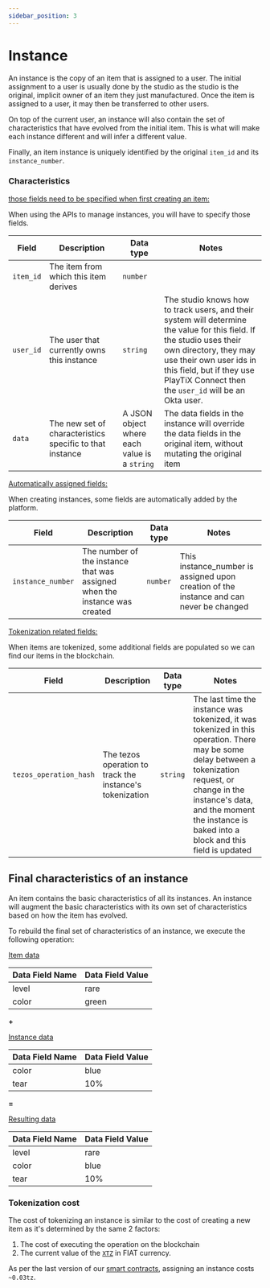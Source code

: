```yaml
---
sidebar_position: 3
---
```


# Instance

An instance is the copy of an item that is assigned to a user.
The initial assignment to a user is usually done by the studio as the studio is the original, implicit owner of an item they just manufactured. Once the item is assigned to a user, it may then be transferred to other users.

On top of the current user, an instance will also contain the set of characteristics that have evolved from the initial item.
This is what will make each instance different and will infer a different value.

Finally, an item instance is uniquely identified by the original `item_id` and its `instance_number`.

### Characteristics

<u>those fields need to be specified when first creating an item:</u>

When using the APIs to manage instances, you will have to specify those fields.

| Field     | Description                                              | Data type                                    | Notes                                                                                                                                                                                                                                                          |
| --------- | -------------------------------------------------------- | -------------------------------------------- | -------------------------------------------------------------------------------------------------------------------------------------------------------------------------------------------------------------------------------------------------------------- |
| `item_id` | The item from which this item derives                    | `number`                                     |                                                                                                                                                                                                                                                                |
| `user_id` | The user that currently owns this instance               | `string`                                     | The studio knows how to track users, and their system will determine the value for this field. If the studio uses their own directory, they may use their own user ids in this field, but if they use PlayTiX Connect then the `user_id` will be an Okta user. |
| `data`    | The new set of characteristics specific to that instance | A JSON object where each value is a `string` | The data fields in the instance will override the data fields in the original item, without mutating the original item                                                                                                                                         |

<u>Automatically assigned fields:</u>

When creating instances, some fields are automatically added by the platform.

| Field             | Description                                                                | Data type | Notes                                                                                   |
| ----------------- | -------------------------------------------------------------------------- | --------- | --------------------------------------------------------------------------------------- |
| `instance_number` | The number of the instance that was assigned when the instance was created | `number`  | This instance_number is assigned upon creation of the instance and can never be changed |

<u>Tokenization related fields:</u>

When items are tokenized, some additional fields are populated so we can find our items in the blockchain.

| Field                    | Description                                        | Data type | Notes                                                                                                                                                                                                                               |
| ------------------------ | -------------------------------------------------- | --------- | ----------------------------------------------------------------------------------------------------------------------------------------------------------------------------------------------------------------------------------- |
| `tezos_operation_hash`            | The tezos operation to track the instance's tokenization | `string`  | The last time the instance was tokenized, it was tokenized in this operation. There may be some delay between a tokenization request, or change in the instance's data, and the moment the instance is baked into a block and this field is updated |                                                                                                                                |

## Final characteristics of an instance

An item contains the basic characteristics of all its instances.
An instance will augment the basic characteristics with its own set of characteristics based on how the item has evolved.

To rebuild the final set of characteristics of an instance, we execute the following operation:

<u>Item data</u>

| Data Field Name | Data Field Value |
| --------------- | ---------------- |
| level           | rare             |
| color           | green            |

**+**

<u>Instance data</u>

| Data Field Name | Data Field Value |
| --------------- | ---------------- |
| color           | blue             |
| tear            | 10%              |

**=**

<u>Resulting data</u>

| Data Field Name | Data Field Value |
| --------------- | ---------------- |
| level           | rare             |
| color           | blue             |
| tear            | 10%              |

### Tokenization cost

The cost of tokenizing an instance is similar to the cost of creating a new item as it's determined by the same 2 factors:

1. The cost of executing the operation on the blockchain
1. The current value of the [`XTZ`](https://coinmarketcap.com/currencies/tezos/) in FIAT currency.

As per the last version of our [smart contracts](https://github.com/jwa-lab/tokenization-service-contracts#011-with-security), assigning an instance costs `~0.03tz`.
